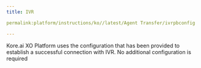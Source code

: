 ```yaml
---
title: IVR

permalink:platform/instructions/ko//latest/Agent Transfer/ivrpbconfig

---
```


<container>

Kore.ai XO Platform uses the configuration that has been provided to establish a successful connection with IVR. No additional configuration is required

</container>
